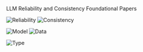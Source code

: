 LLM Reliability and Consistency Foundational Papers

<!-- Main focus areas -->
![Reliability](https://img.shields.io/badge/-Reliability-orange)
![Consistency](https://img.shields.io/badge/-Consistency-blue)

<!-- Technical details -->
![Model](https://img.shields.io/badge/Model-LLMs-green)
![Data](https://img.shields.io/badge/Data-Benchmarks-purple)

<!-- Meta information -->
![Type](https://img.shields.io/badge/Type-Literature%20Review-lightblue)
